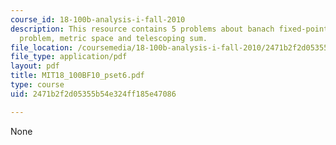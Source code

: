 ```yaml
---
course_id: 18-100b-analysis-i-fall-2010
description: This resource contains 5 problems about banach fixed-point theorem, Rudin
  problem, metric space and telescoping sum.
file_location: /coursemedia/18-100b-analysis-i-fall-2010/2471b2f2d05355b54e324ff185e47086_MIT18_100BF10_pset6.pdf
file_type: application/pdf
layout: pdf
title: MIT18_100BF10_pset6.pdf
type: course
uid: 2471b2f2d05355b54e324ff185e47086

---
```

None